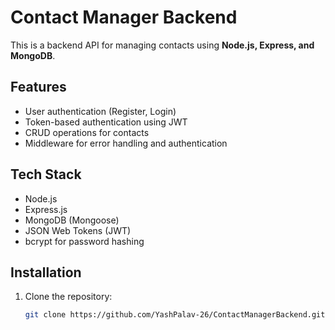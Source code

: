 # Contact Manager Backend

This is a backend API for managing contacts using **Node.js, Express, and MongoDB**.

## Features

- User authentication (Register, Login)
- Token-based authentication using JWT
- CRUD operations for contacts
- Middleware for error handling and authentication

## Tech Stack

- Node.js
- Express.js
- MongoDB (Mongoose)
- JSON Web Tokens (JWT)
- bcrypt for password hashing

## Installation

1. Clone the repository:
   ```sh
   git clone https://github.com/YashPalav-26/ContactManagerBackend.git
   ```
